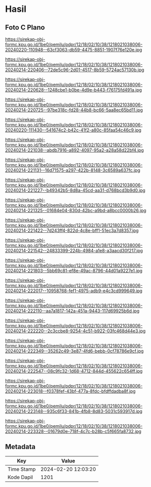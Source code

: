 # Hasil

## Foto C Plano

https://sirekap-obj-formc.kpu.go.id/1be0/pemilu/pdpr/12/18/02/10/38/1218021038006-20240220-110948--63cf3063-db59-4475-8851-1907f76e120e.jpg

https://sirekap-obj-formc.kpu.go.id/1be0/pemilu/pdpr/12/18/02/10/38/1218021038006-20240214-220406--72de5c96-2d01-4517-8b59-5724ac57130b.jpg

https://sirekap-obj-formc.kpu.go.id/1be0/pemilu/pdpr/12/18/02/10/38/1218021038006-20240214-220628--1248cbe1-b0be-4d9e-b443-f76175fd491a.jpg

https://sirekap-obj-formc.kpu.go.id/1be0/pemilu/pdpr/12/18/02/10/38/1218021038006-20240214-220725--97be318c-fd28-44b8-bc66-5aa8ec65bd11.jpg

https://sirekap-obj-formc.kpu.go.id/1be0/pemilu/pdpr/12/18/02/10/38/1218021038006-20240220-111430--541674c2-b42c-41f2-a80c-85faa54c46c9.jpg

https://sirekap-obj-formc.kpu.go.id/1be0/pemilu/pdpr/12/18/02/10/38/1218021038006-20240214-221038--abdb7916-a892-4097-95a2-a28a58d22bf4.jpg

https://sirekap-obj-formc.kpu.go.id/1be0/pemilu/pdpr/12/18/02/10/38/1218021038006-20240214-221131--16d71575-a297-422b-8148-3c6589a637fc.jpg

https://sirekap-obj-formc.kpu.go.id/1be0/pemilu/pdpr/12/18/02/10/38/1218021038006-20240214-221227--b49342b5-8d8a-45cd-aa31-d768bcd3b9d0.jpg

https://sirekap-obj-formc.kpu.go.id/1be0/pemilu/pdpr/12/18/02/10/38/1218021038006-20240214-221325--01684e04-830d-42bc-a9bd-a8bcc0000b26.jpg

https://sirekap-obj-formc.kpu.go.id/1be0/pemilu/pdpr/12/18/02/10/38/1218021038006-20240214-221422--7d243ff4-822d-4c8e-bff1-51ec3a7d8357.jpg

https://sirekap-obj-formc.kpu.go.id/1be0/pemilu/pdpr/12/18/02/10/38/1218021038006-20240214-221542--24833399-224b-4984-a1e8-a3aacd30f217.jpg

https://sirekap-obj-formc.kpu.go.id/1be0/pemilu/pdpr/12/18/02/10/38/1218021038006-20240214-221803--5bb69c81-ef8e-49ac-8796-44d01a9227e1.jpg

https://sirekap-obj-formc.kpu.go.id/1be0/pemilu/pdpr/12/18/02/10/38/1218021038006-20240214-222017--10958768-fef1-4975-adb9-e4c3cd999649.jpg

https://sirekap-obj-formc.kpu.go.id/1be0/pemilu/pdpr/12/18/02/10/38/1218021038006-20240214-222110--aa7a1817-142a-451a-9443-117d69925b6d.jpg

https://sirekap-obj-formc.kpu.go.id/1be0/pemilu/pdpr/12/18/02/10/38/1218021038006-20240214-222220--2c3ccbe8-9254-4c51-b922-03fc468d44e3.jpg

https://sirekap-obj-formc.kpu.go.id/1be0/pemilu/pdpr/12/18/02/10/38/1218021038006-20240214-222349--35262c49-3e87-4fd6-bebb-0cf78786e9cf.jpg

https://sirekap-obj-formc.kpu.go.id/1be0/pemilu/pdpr/12/18/02/10/38/1218021038006-20240214-222547--08c9fc32-1d68-4712-844d-455622c654ff.jpg

https://sirekap-obj-formc.kpu.go.id/1be0/pemilu/pdpr/12/18/02/10/38/1218021038006-20240214-223018--f0378fef-43bf-477a-8fdc-bfdffdadba8f.jpg

https://sirekap-obj-formc.kpu.go.id/1be0/pemilu/pdpr/12/18/02/10/38/1218021038006-20240214-223148--935c6f33-841b-4fb8-8d83-5031c593917d.jpg

https://sirekap-obj-formc.kpu.go.id/1be0/pemilu/pdpr/12/18/02/10/38/1218021038006-20240214-223328--01679d0e-718f-4c7c-b28b-c5f665fa8732.jpg


## Metadata

| Key        | Value               |
| ---------- | ------------------- |
| Time Stamp | 2024-02-20 12:03:20 |
| Kode Dapil | 1201                |



